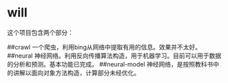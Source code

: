 # will

这个项目包含两个部分：

##crawl
一个爬虫，利用bing从网络中提取有用的信息。效果并不太好。
##neural
神经网络。利用反向传播算法构造，用于机器学习。目前可以用于数据的分析和预测。基本功能已完成。
##neural-model
神经网络，是按照教科书中的讲解以面向对象方法构造，计算部分未经优化。
